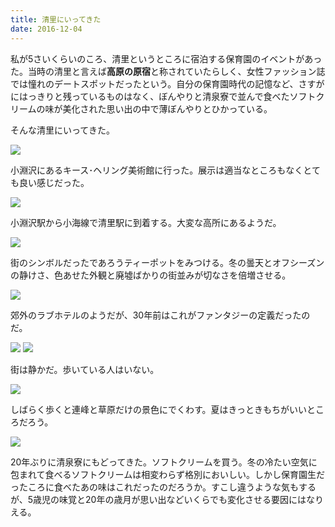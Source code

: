 ```yaml
---
title: 清里にいってきた
date: 2016-12-04
---
```


私が5さいくらいのころ、清里というところに宿泊する保育園のイベントがあった。当時の清里と言えば**高原の原宿**と称されていたらしく、女性ファッション誌では憧れのデートスポットだったという。自分の保育園時代の記憶など、さすがにはっきりと残っているものはなく、ぼんやりと清泉寮で並んで食べたソフトクリームの味が美化された思い出の中で薄ぼんやりとひかっている。

そんな清里にいってきた。

![](https://photos.xar.sh/31759241512_d56b5e726d_h.jpg)

小淵沢にあるキース･ヘリング美術館に行った。展示は適当なところもなくとても良い感じだった。

![](https://photos.xar.sh/31869707236_5f892db1a7_h.jpg)

小淵沢駅から小海線で清里駅に到着する。大変な高所にあるようだ。

![](https://photos.xar.sh/31533939000_a688b0d437_h.jpg)

街のシンボルだったであろうティーポットをみつける。冬の曇天とオフシーズンの静けさ、色あせた外観と廃墟ばかりの街並みが切なさを倍増させる。

![](https://photos.xar.sh/31869708476_6e87baf6e0_h.jpg)

郊外のラブホテルのようだが、30年前はこれがファンタジーの定義だったのだ。

![](https://photos.xar.sh/31533933510_43cadc3dbd_h.jpg)
![](https://photos.xar.sh/31906957305_19470bf592_h.jpg)

街は静かだ。歩いている人はいない。

![](https://photos.xar.sh/31759235572_d6310fb353_h.jpg)

しばらく歩くと連峰と草原だけの景色にでくわす。夏はきっときもちがいいところだろう。

![](https://photos.xar.sh/31533931650_90d700b489_h.jpg)

20年ぶりに清泉寮にもどってきた。ソフトクリームを買う。冬の冷たい空気に包まれて食べるソフトクリームは相変わらず格別においしい。しかし保育園生だったころに食べたあの味はこれだったのだろうか。すこし違うような気もするが、5歳児の味覚と20年の歳月が思い出などいくらでも変化させる要因にはなりえる。
